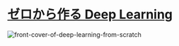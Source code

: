 # [ゼロから作る Deep Learning](https://www.oreilly.co.jp/books/9784873117584/)
![front-cover-of-deep-learning-from-scratch](https://www.oreilly.co.jp/books/images/picture_large978-4-87311-758-4.jpeg)
